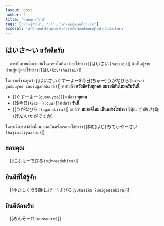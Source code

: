 ```yaml
---
layout: post
number: 2
title: 'คำทักทายทั่วไป'
tags: ['ความรู้ทั่วไป', 'วลี', 'ภาษาญี่ปุ่นแบบโอกินาว่า']
excerpt: 'คำทักทายทั่วไปในภาษาโอกินาว่าที่ยังนิยมใช้กันอยู่ในปัจจุบันมีอะไรบ้าง'
---
```


## はいさ～い สวัสดีครับ
　การทักทายเมื่อเจอกันในภาษาโอกินาว่าจะใช้คำว่า [[はいさい`(haisai)`]] ถ้าเป็นผู้ชาย<br>
ส่วนผู้หญิงจะใช้คำว่า [[はいたい`(haitai)`]]<br>

ในบางครั้งจะพูดว่า [[はいさいぐすーよー$今日(ちゅー)うがなびら`(haisai gusuuyoo cuuʔuganabira)`]]
หมายถึง **สวัสดีครับทุกคน สบายดีกันไหมครับวันนี้**<br>
- [[ぐすーよー`(gusuuyoo)`]] แปลว่า **ทุกคน**
- [[$今日(ちゅー)`(cuu)`]] แปลว่า **วันนี้**
- [[うがなびら`(ʔuganabira)`]] แปลว่า **สบายดีไหม เป็นอย่างไรบ้าง** (ญี่ปุ่น: ご$機(き)$嫌(げん)いかがですか)

ในกรณีการสวัสดีเมื่อพบเจอกันครั้งแรกจะใช้คำว่า [[$初(はじ)みてぃやーさい`(hajimitiyaasai)`]]

## ขอบคุณ
　[[にふぇーでびる`(nihweedebiru)`]]

## ยินดีที่ได้รู้จัก
　[[ゆたしくう$願(にげー)さびら`(yutasiku ʔunigeesabira)`]]

## ยินดีต้อนรับ
　[[めんそーれ`(mensoore)`]]
